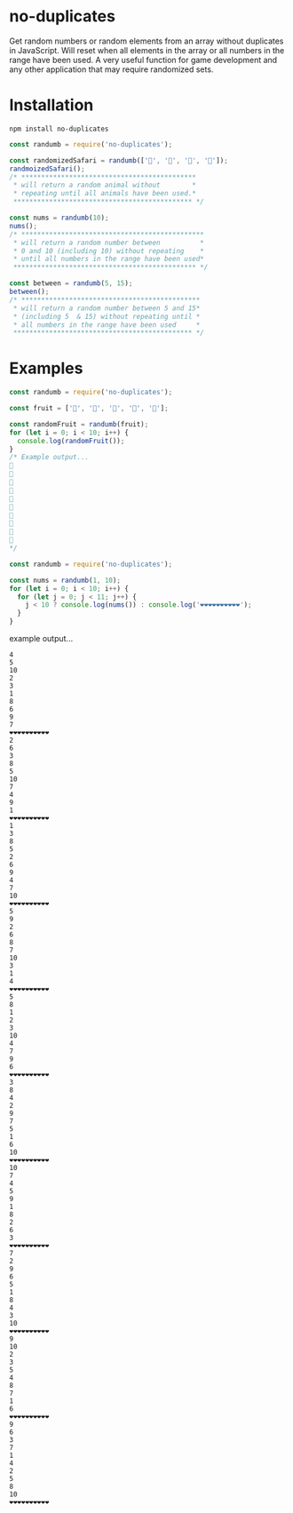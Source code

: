 # no-duplicates

Get random numbers or random elements from an array without duplicates in JavaScript. Will reset when all elements in the array or all numbers in the range have been used.
A very useful function for game development and any other application that may require randomized sets.

# Installation

```
npm install no-duplicates
```

```javascript
const randumb = require('no-duplicates');

const randomizedSafari = randumb(['🐘', '🦁', '🦓', '🦒']);
randmoizedSafari();
/* ********************************************
 * will return a random animal without        *
 * repeating until all animals have been used.*
 ********************************************* */

const nums = randumb(10);
nums();
/* **********************************************
 * will return a random number between          *
 * 0 and 10 (including 10) without repeating    *
 * until all numbers in the range have been used*
 ********************************************** */

const between = randumb(5, 15);
between();
/* *********************************************
 * will return a random number between 5 and 15*
 * (including 5  & 15) without repeating until *
 * all numbers in the range have been used     *
 ********************************************* */
```

# Examples

```javascript
const randumb = require('no-duplicates');

const fruit = ['🍎', '🍊', '🍉', '🍓', '🍇'];

const randomFruit = randumb(fruit);
for (let i = 0; i < 10; i++) {
  console.log(randomFruit());
}
/* Example output...
🍊
🍓
🍇
🍉
🍎
🍉
🍊
🍎
🍇
🍓
*/
```

```javascript
const randumb = require('no-duplicates');

const nums = randumb(1, 10);
for (let i = 0; i < 10; i++) {
  for (let j = 0; j < 11; j++) {
    j < 10 ? console.log(nums()) : console.log('❤︎❤︎❤︎❤︎❤︎❤︎❤︎❤︎❤︎❤︎');
  }
}
```

example output...

```
4
5
10
2
3
1
8
6
9
7
❤︎❤︎❤︎❤︎❤︎❤︎❤︎❤︎❤︎❤︎
2
6
3
8
5
10
7
4
9
1
❤︎❤︎❤︎❤︎❤︎❤︎❤︎❤︎❤︎❤︎
1
3
8
5
2
6
9
4
7
10
❤︎❤︎❤︎❤︎❤︎❤︎❤︎❤︎❤︎❤︎
5
9
2
6
8
7
10
3
1
4
❤︎❤︎❤︎❤︎❤︎❤︎❤︎❤︎❤︎❤︎
5
8
1
2
3
10
4
7
9
6
❤︎❤︎❤︎❤︎❤︎❤︎❤︎❤︎❤︎❤︎
3
8
4
2
9
7
5
1
6
10
❤︎❤︎❤︎❤︎❤︎❤︎❤︎❤︎❤︎❤︎
10
7
4
5
9
1
8
2
6
3
❤︎❤︎❤︎❤︎❤︎❤︎❤︎❤︎❤︎❤︎
7
2
9
6
5
1
8
4
3
10
❤︎❤︎❤︎❤︎❤︎❤︎❤︎❤︎❤︎❤︎
9
10
2
3
5
4
8
7
1
6
❤︎❤︎❤︎❤︎❤︎❤︎❤︎❤︎❤︎❤︎
9
6
3
7
1
4
2
5
8
10
❤︎❤︎❤︎❤︎❤︎❤︎❤︎❤︎❤︎❤︎
```
